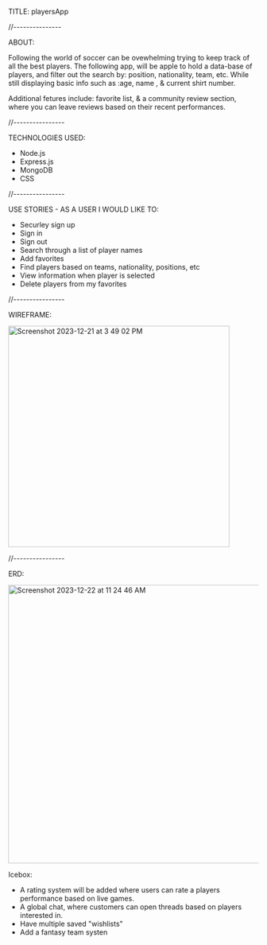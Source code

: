 TITLE: playersApp

//---------------

ABOUT: 

Following the world of soccer can be ovewhelming trying to keep track of all the best players. The following app, will be apple to hold a data-base of players, and filter out the search by: position, nationality, team, etc. While still displaying basic info such as :age, name , & current shirt number.

Additional fetures include: favorite list, & a community review section, where you can leave reviews based on their recent performances.

//----------------

TECHNOLOGIES USED: 

- Node.js 
- Express.js 
- MongoDB
- CSS

//----------------

USE STORIES - AS A USER I WOULD LIKE TO: 

- Securley sign up 
- Sign in 
- Sign out 
- Search through a list of player names 
- Add favorites 
- Find players based on teams, nationality, positions, etc 
- View information when player is selected
- Delete players from my favorites

//----------------

WIREFRAME:

<img width="445" alt="Screenshot 2023-12-21 at 3 49 02 PM" src="https://github.com/juancruza46/playersApp/assets/150645094/91c2ab43-deea-495e-b30d-2257ad68e06a">

//----------------

ERD:

<img width="560" alt="Screenshot 2023-12-22 at 11 24 46 AM" src="https://github.com/juancruza46/playersApp/assets/150645094/2a16906e-3066-4aed-8760-3589565dfa26">

Icebox:

- A rating system will be added where users can rate a players performance based on live games.
- A global chat, where customers can open threads based on players interested in.
- Have multiple saved "wishlists"
- Add a fantasy team systen 




